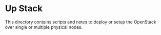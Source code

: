 # Up Stack #

This directory contains scripts and notes to deploy or setup the OpenStack over single or multiple physical nodes.
